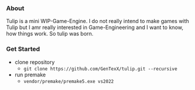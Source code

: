 ### About

Tulip is a mini WIP-Game-Engine. I do not really intend to make games with Tulip but I amr really interested in Game-Engineering and I want to know, how things work. So tulip was born.

### Get Started

- clone repository
	- `git clone https://github.com/GenTexX/tulip.git --recursive`
- run premake
	- `vendor/premake/premake5.exe vs2022`
